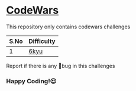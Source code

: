 # [CodeWars](https://www.codewars.com/)
This repository only contains codewars challenges

| S.No | Difficulty |
| ---  |  --------  |
|  1   | [6kyu](https://github.com/Dinesh1042/CodeWars/tree/main/6kyu) |

Report if there is any 🐛bug in this challenges

### Happy Coding!😍
